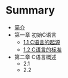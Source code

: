 # Summary

* [简介](README.md)
* 第一章 初始C语言
  * [1.1 C语言的起源](chapter01.md)
  * [1.2 C语言的标准](chapter02.md)
* 第二章 C语言概述
  * 2.1
  * 2.2

